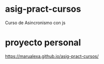 # asig-pract-cursos
Curso de Asincronismo con js

# proyecto personal
https://marualexa.github.io/asig-pract-cursos/